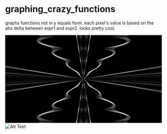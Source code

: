 # graphing_crazy_functions
graphs functions not in y equals form. each pixel's value is based on the abs delta between expr1 and expr2. looks pretty cool.

![Alt Text](https://github.com/jonahshader/graphing_crazy_functions/blob/master/cool1.png)
![Alt Text](https://github.com/jonahshader/graphing_crazy_functions/blob/master/screencap.png)
